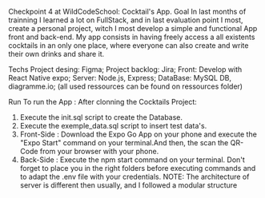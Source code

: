 Checkpoint 4 at WildCodeSchool: Cocktail's App. 
Goal
In last months of trainning I learned a lot on FullStack, and in last evaluation point I most, create a personal project, witch I most develop a simple and functional App front and back-end.
My app consists in having freely access a all existents cocktails in an only one place, where everyone can also create and write their own drinks and share it.

Techs
Project desing: Figma;
Project backlog: Jira;
Front: Develop with React Native expo;
Server: Node.js, Express;
DataBase: MySQL DB, diagramme.io;
(all used ressources can be found on ressources folder)

Run
To run the App :
After clonning the Cocktails Project:
1) Execute the init.sql script to create the Database.
2) Execute the exemple_data.sql script to insert test data's.
3) Front-Side : Download the Expo Go App on your phone and execute the "Expo Start" command on your terminal.And then, the scan the QR-Code from your browser with your phone.
4) Back-Side : Execute the npm start command on your terminal. Don't forget to place you in the right folders before executing commands and to adapt the .env file with your credentials.
NOTE: The architecture of server is different then usually, and I followed a modular structure